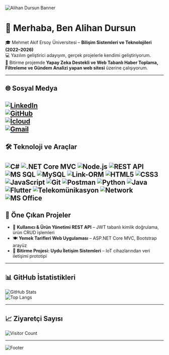 <!-- Profil Banner -->
![Alihan Dursun Banner](https://capsule-render.vercel.app/api?type=soft&height=300&color=gradient&text=Alihan%20Dursun&section=header&reversal=false&textBg=false&fontAlign=50&animation=fadeIn&rotate=0)

# 👋 Merhaba, Ben Alihan Dursun  

🎓 Mehmet Akif Ersoy Üniversitesi – **Bilişim Sistemleri ve Teknolojileri (2022–2026)**  
💻 Yazılım geliştirici adayıyım, gerçek projelerle kendimi geliştiriyorum.  
📡 Bitirme projemde **Yapay Zeka Destekli ve Web Tabanlı Haber Toplama, Filtreleme ve Gündem Analizi yapan web sitesi** üzerine çalışıyorum.  

---

## 🌐 Sosyal Medya
[![LinkedIn](https://img.shields.io/badge/LinkedIn-0A66C2?style=for-the-badge&logo=linkedin&logoColor=white)](https://www.linkedin.com/in/alihan-dursun)  
[![GitHub](https://img.shields.io/badge/GitHub-181717?style=for-the-badge&logo=github&logoColor=white)](https://github.com/alihanz48)  
[![İcloud](https://img.shields.io/badge/İcloud-dursun.alihan@icloud.com-red?style=for-the-badge&logo=gmail&logoColor=white)](mailto:dursun.alihan@icloud.com)  
[![Gmail](https://img.shields.io/badge/Gmail-dursunalihan@gmail.com-red?style=for-the-badge&logo=gmail&logoColor=white)](mailto:dursunalihan@gmail.com)  
---

## 🛠 Teknoloji ve Araçlar
![C#](https://img.shields.io/badge/C%23-239120?style=for-the-badge&logo=csharp&logoColor=white)
![.NET Core MVC](https://img.shields.io/badge/.NET_Core_MVC-512BD4?style=for-the-badge&logo=dotnet&logoColor=white)
![Node.js](https://img.shields.io/badge/Node.js-339933?style=for-the-badge&logo=node.js&logoColor=white)
![REST API](https://img.shields.io/badge/REST_API-008080?style=for-the-badge)
![MS SQL](https://img.shields.io/badge/MS_SQL-CC2927?style=for-the-badge&logo=microsoftsqlserver&logoColor=white)
![MySQL](https://img.shields.io/badge/MySQL-4479A1?style=for-the-badge&logo=mysql&logoColor=white)
![Link-ORM](https://img.shields.io/badge/Link-ORM-FF7F00?style=for-the-badge)
![HTML5](https://img.shields.io/badge/HTML5-e34f26?style=for-the-badge&logo=html5&logoColor=white)
![CSS3](https://img.shields.io/badge/CSS3-1572b6?style=for-the-badge&logo=css3&logoColor=white)
![JavaScript](https://img.shields.io/badge/JavaScript-f7df1e?style=for-the-badge&logo=javascript&logoColor=black)
![Git](https://img.shields.io/badge/Git-f05032?style=for-the-badge&logo=git&logoColor=white)
![Postman](https://img.shields.io/badge/Postman-ff6c37?style=for-the-badge&logo=postman&logoColor=white)
![Python](https://img.shields.io/badge/Python-3776AB?style=for-the-badge&logo=python&logoColor=white)
![Java](https://img.shields.io/badge/Java-007396?style=for-the-badge&logo=java&logoColor=white)
![Flutter](https://img.shields.io/badge/Flutter-02569B?style=for-the-badge&logo=flutter&logoColor=white)
![Telekomünikasyon](https://img.shields.io/badge/Telekomünikasyon-FF7F00?style=for-the-badge)
![Network](https://img.shields.io/badge/Network-008000?style=for-the-badge)
![MS Office](https://img.shields.io/badge/MS_Office-D83B01?style=for-the-badge)
---

## 🚀 Öne Çıkan Projeler
- 🛒 **Kullanıcı & Ürün Yönetimi REST API** – JWT tabanlı kimlik doğrulama, ürün CRUD işlemleri  
- 🍽 **Yemek Tarifleri Web Uygulaması** – ASP.NET Core MVC, Bootstrap arayüz  
- 📡 **Bitirme Projesi: Uydu İletişim Sistemleri** – IoT cihazlarından veri iletişimi prototipi  

---

## 📊 GitHub İstatistikleri
![GitHub Stats](https://github-readme-stats.vercel.app/api?username=alihanz48&show_icons=true&theme=radical)  
![Top Langs](https://github-readme-stats.vercel.app/api/top-langs/?username=alihanz48&layout=compact&theme=radical)  

---

## 📈 Ziyaretçi Sayısı
![Visitor Count](https://komarev.com/ghpvc/?username=alihanz48&color=orange&style=for-the-badge)

---

<!-- Footer Banner -->
![Footer](https://capsule-render.vercel.app/api?type=waving&color=ff7f00&height=100&section=footer)
